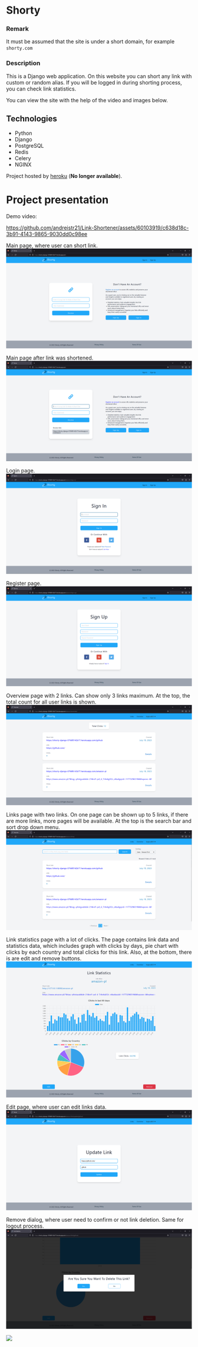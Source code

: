 # Shorty

### Remark
It must be assumed that the site is under a short domain, for example `shorty.com`

### Description
This is a Django web application. On this website you can short any link with custom or random alias. If you will be logged in during shorting process, you can check link statistics.

You can view the site with the help of the video and images below.

## Technologies

- Python
- Django
- PostgreSQL
- Redis
- Celery
- NGINX

Project hosted by [heroku](https://www.heroku.com/home) (**No longer available**).

# Project presentation
Demo video:

https://github.com/andreistr21/Link-Shortener/assets/60103919/c638d18c-3b91-4143-9865-9030dd0c98ee

Main page, where user can short link.
![](readme_files/main_not_authorized.png)

Main page after link was shortened.
![](readme_files/shortend_link.png)

Login page.
![](readme_files/login.png)

Register page.
![](readme_files/register.png)

Overview page with 2 links. Can show only 3 links maximum. At the top, the total count for all user links is shown.
![](readme_files/overview.png)

Links page with two links. On one page can be shown up to 5 links, if there are more links, more pages will be available. At the top is the search bar and sort drop down menu.
![](readme_files/links.png)

Link statistics page with a lot of clicks. The page contains link data and statistics data, which includes graph with clicks by days, pie chart with clicks by each country and total clicks for this link. Also, at the bottom, there is are edit and remove buttons.
![](readme_files/link_statistics.png)

Edit page, where user can edit links data.
![](readme_files/edit.png)

Remove dialog, where user need to confirm or not link deletion. Same for logout process.
![](readme_files/remove_dialog.png)



![](readme_files)
